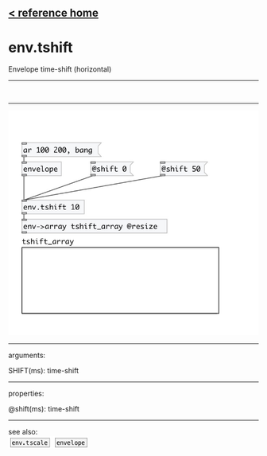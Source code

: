 [< reference home](index.html)
---

# env.tshift


Envelope time-shift (horizontal)

---

<br>


---


![example](examples/env.tshift-example.jpg)

---
arguments:

SHIFT(ms): time-shift<br>

---
properties:

@shift(ms): 
            time-shift<br>

---
see also:<br>
[![env.tscale](img/object_env.tscale.png)](env.tscale.html)
[![envelope](img/object_envelope.png)](envelope.html)
